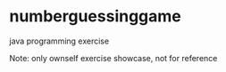 # numberguessinggame
java programming exercise

Note: only ownself exercise showcase, not for reference

